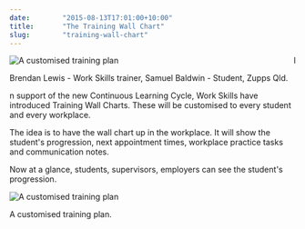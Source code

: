 ```yaml
---
date:        "2015-08-13T17:01:00+10:00"
title:       "The Training Wall Chart"
slug:        "training-wall-chart"
---
```


<div class="imgcap" style="float:left; margin-right: 10px;">
    <div style="width:100%;">
        <img src="/news/images/tplan1.jpg" alt="A customised training plan">
    </div>
    <div class="caption">
        <p>Brendan Lewis - Work Skills trainer, Samuel Baldwin - Student, Zupps Qld.</p>
    </div>
</div>

In support of the new Continuous Learning Cycle, Work Skills have introduced Training Wall Charts. These will be customised to every student and every workplace.
 
The idea is to have the wall chart up in the workplace. It will show the student's progression, next appointment times, workplace practice tasks and communication notes.
 
Now at a glance, students, supervisors, employers can see the student's progression.




<div class="imgcap">
    <div style="width:100%;">
        <img src="/news/images/training-plan.png" alt="A customised training plan">
    </div>
    <div class="caption">
        <p>A customised training plan.</p>
    </div>
</div>
